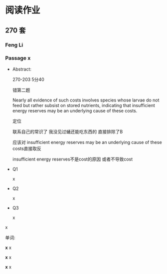 # 阅读作业

## 270 套

### Feng Li

### Passage x

- Abstract:

  270-203 5分40

  错第二题

  Nearly all evidence of such costs involves species whose larvae do not feed but rather subsist on stored nutrients, indicating that insufficient energy reserves may be an underlying cause of these costs.

  定位

  联系自己的常识了   我没见过蛹还能吃东西的   直接排除了B

  应该对 insufficient energy reserves may be an underlying cause of these costs直接取反 

   insufficient energy reserves不是cost的原因 或者不导致cost

- Q1

  x

- Q2

  x

- Q3

  x

x

单词:

**x** x

**x** x

**x** x